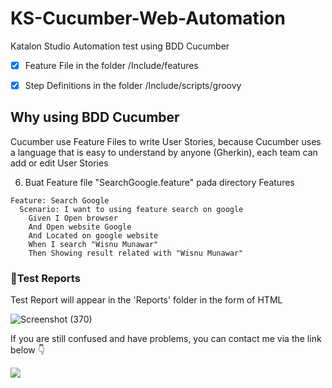 # KS-Cucumber-Web-Automation
Katalon Studio Automation test using BDD Cucumber

- [x] Feature File in the folder /Include/features

- [x] Step Definitions in the folder /Include/scripts/groovy


## Why using BDD Cucumber
Cucumber use Feature Files to write User Stories, because Cucumber uses a language that is easy to understand by anyone (Gherkin), each team can add or edit User Stories

6. Buat Feature file "SearchGoogle.feature" pada directory Features
```gherkin
Feature: Search Google
  Scenario: I want to using feature search on google
    Given I Open browser
    And Open website Google
    And Located on google website
    When I search "Wisnu Munawar"
    Then Showing result related with "Wisnu Munawar"
```

### 📄Test Reports
Test Report will appear in the 'Reports' folder in the form of HTML

![Screenshot (370)](https://user-images.githubusercontent.com/80143004/196775164-3e5a9241-5945-4b6c-ac85-9adc4042a17f.png)

If you are still confused and have problems, you can contact me via the link below 👇

<p>
    <a href="mailto: mulkhiputral@gmail.com" target="blank"><img src="https://img.shields.io/badge/-gmail-181717?style=for-the-badge&logo=gmail" /></a>
</p>
